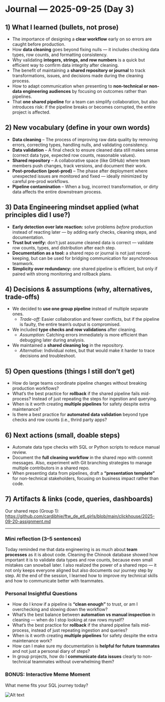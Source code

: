 # Journal — 2025-09-25 (Day 3)

## 1) What I learned (bullets, not prose)
- The importance of designing a **clear workflow** early on so errors are caught before production.  
- How **data cleaning** goes beyond fixing nulls — it includes checking data types, row counts, and formatting consistency.  
- Why validating **integers, strings, and row numbers** is a quick but efficient way to confirm data integrity after cleaning.  
- The benefit of maintaining a **shared repository or journal** to track transformations, issues, and decisions made during the cleaning process.  
- How to adapt communication when presenting to **non-technical or non-data engineering audiences** by focusing on outcomes rather than pipelines.  
- That **one shared pipeline** for a team can simplify collaboration, but also introduces risk: if the pipeline breaks or becomes corrupted, the entire project is affected.

## 2) New vocabulary (define in your own words)
- **Data cleaning** – The process of improving raw data quality by removing errors, correcting types, handling nulls, and validating consistency.  
- **Data validation** – A final check to ensure cleaned data still makes sense (correct data type, expected row counts, reasonable values).  
- **Shared repository** – A collaborative space (like GitHub) where team members push changes, track versions, and document their work.  
- **Post-production (post-prod)** – The phase after deployment where unexpected issues are monitored and fixed — ideally minimized by careful pre-prod workflows.  
- **Pipeline contamination** – When a bug, incorrect transformation, or dirty data affects the entire downstream process.

## 3) Data Engineering mindset applied (what principles did I use?)
- **Early detection over late reaction:** solve problems *before* production instead of reacting later — by adding early checks, cleaning steps, and documentation.  
- **Trust but verify:** don’t just assume cleaned data is correct — validate row counts, types, and distribution after each step. 
- **Documentation as a tool:** a shared repo or journal is not just record-keeping, but can be used for bridging communication for asynchronous teamwork.  
- **Simplicity over redundancy:** one shared pipeline is efficient, but only if paired with strong monitoring and rollback plans.

## 4) Decisions & assumptions (why, alternatives, trade-offs)
- We decided to **use one group pipeline** instead of multiple separate ones.  
  - *Trade-off:* Easier collaboration and fewer conflicts, but if the pipeline is faulty, the entire team’s output is compromised.  
- We included **type checks and row validations** after cleaning.  
  - *Assumption:* Catching errors immediately is more efficient than debugging later during analysis.  
- We maintained a **shared cleaning log** in the repository.  
  - *Alternative:* Individual notes, but that would make it harder to trace decisions and troubleshoot.  

## 5) Open questions (things I still don’t get)
- How do large teams coordinate pipeline changes without breaking production workflows?  
- What’s the best practice for **rollback** if the shared pipeline fails mid-process? Instead of just repeating the steps for ingestion and querying.
- When is it worth creating **multiple pipelines** for safety despite extra maintenance?
- Is there a best practice for **automated data validation** beyond type checks and row counts (i.e., thrird party apps?  

## 6) Next actions (small, doable steps)
- Automate data type checks with SQL or Python scripts to reduce manual review.  
- Document the **full cleaning workflow** in the shared repo with commit messages. Also, experiment with Git branching strategies to manage multiple contributors in a shared repo.
- When presenting data from pipelines, draft a **“presentation template”** for non-technical stakeholders, focusing on business impact rather than code.

## 7) Artifacts & links (code, queries, dashboards)
Our shared repo (Group 1): https://github.com/cardibhie/ftw_de_etl_girls/blob/main/clickhouse/2025-09-20-assignment.md

---

### Mini reflection (3–5 sentences)
Today reminded me that data engineering is as much about **team processes** as it is about code. Cleaning the Chinook database showed how important it is to validate data types and row counts, because even small mistakes can snowball later. I also realized the power of a shared repo — it not only keeps everyone aligned but also documents our journey step by step. At the end of the session, I learned how to improve my technical skills and how to communicate better with teammates.  

### Personal Insightful Questions
- How do I know if a pipeline is **“clean enough”** to trust, or am I overchecking and slowing down the workflow?  
- What’s the best balance between **automation vs manual inspection** in cleaning — when do I stop looking at raw rows myself?  
- What’s the best practice for **rollback** if the shared pipeline fails mid-process, instead of just repeating ingestion and queries?  
- When is it worth creating **multiple pipelines** for safety despite the extra maintenance work?  
- How can I make sure my documentation is **helpful for future teammates** and not just a personal diary of steps?  
- In group projects, how do I **communicate data issues** clearly to non-technical teammates without overwhelming them?  

### BONUS: Interactive Meme Moment
What meme fits your SQL journey today?

![Alt text](../assets/data-cleaning-broom.gif "cleaning data like sweeping floors")
